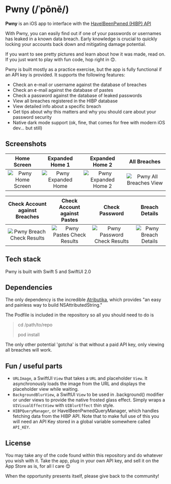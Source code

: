 # Pwny (/ˈpōnē/) 

**Pwny** is an iOS app to interface with the [HaveIBeenPwned (HIBP) API](https://haveibeenpwned.com/API/v3) 

With Pwny, you can easily find out if one of your passwords or usernames has leaked in a known data breach. Early knowledge is crucial to quickly locking your accounts back down and mitigating damage potential.

If you want to see pretty pictures and learn about how it was made, read on. If you just want to play with fun code, hop right in 😊. 

Pwny is built mostly as a practice exercise, but the app is fully functional if an API key is provided. It supports the following features:

- Check an e-mail or username against the database of breaches
- Check an e-mail against the database of pastes
- Check a password against the database of leaked passwords
- View all breaches registered in the HIBP database
- View detailed info about a specific breach
- Get tips about why this matters and why you should care about your password security
- Native dark mode support (ok, fine, that comes for free with modern iOS dev... but still)

## Screenshots

Home Screen         |  Expanded Home 1 | Expanded Home 2 | All Breaches
:-------------------------:|:-------------------------:|:-------------------------:|:------------------------:
![Pwny Home Screen](https://tarrouye.net/portfolio/assets/pwny/main_screen.PNG)  |  ![Pwny Expanded Home](https://tarrouye.net/portfolio/assets/pwny/main_expanded_1.PNG) | ![Pwny Expanded Home 2](https://tarrouye.net/portfolio/assets/pwny/main_expanded_2.PNG) | ![Pwny All Breaches View](https://tarrouye.net/portfolio/assets/pwny/all_breaches.PNG)




Check Account against Breaches |  Check Account against Pastes | Check Password | Breach Details
:-------------------------:|:-------------------------:|:-------------------------:|:---------------:
![Pwny Breach Check Results](https://tarrouye.net/portfolio/assets/pwny/breach_check_results.PNG)  |  ![Pwny Pastes Check Results](https://tarrouye.net/portfolio/assets/pwny/paste_check_result.PNG) | ![Pwny Password Check Results](https://tarrouye.net/portfolio/assets/pwny/password_check_result.PNG) | ![Pwny Breach Details](https://tarrouye.net/portfolio/assets/pwny/breach_details.PNG)


## Tech stack

Pwny is built with Swift 5 and SwiftUI 2.0

## Dependencies

The only dependency is the incredible [Atributika](https://github.com/psharanda/Atributika), which provides "an easy and painless way to build NSAttributedString."

The Podfile is included in the repository so all you should need to do is 

> cd /path/to/repo
>
> pod install

The only other potential 'gotcha' is that without a paid API key, only viewing all breaches will work. 

## Fun / useful parts

 - `URLImage`, a SwiftUI `View` that takes a `URL` and placeholder `View`. It asynchronously loads the image from the URL and displays the placeholder view while waiting. 
 - `BackgroundBlurView`, a SwiftUI `View` to be used in .background() modifier or under views to provide the native frosted glass effect. Simply wraps a `UIVisualEffectView` with `UIBlurEffect` thin style.
 - `HIBPQueryManager`, or HaveIBeenPwnedQueryManager, which handles fetching data from the HIBP API. Note that to make full use of this you will need an API Key stored in a global variable somewhere called `API_KEY`. 

## License
You may take any of the code found within this repository and do whatever you wish with it. Take the app, plug in your own API key, and sell it on the App Store as is, for all I care 😊 

When the opportunity presents itself, please give back to the community! 
